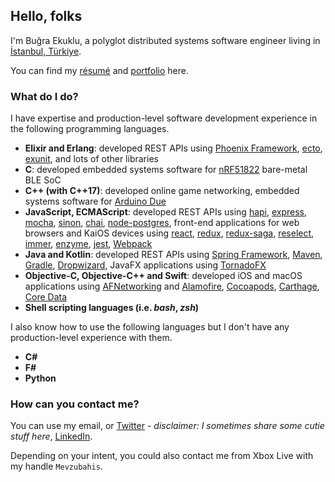 ## Hello, folks

I'm Buğra Ekuklu, a polyglot distributed systems software engineer living in [İstanbul, Türkiye](https://www.wikiwand.com/en/Istanbul).

You can find my [résumé](https://raw.githubusercontent.com/Chatatata/Chatatata/main/Resume.pdf) and [portfolio](https://raw.githubusercontent.com/Chatatata/Chatatata/main/Portfolio.pdf) here.

### What do I do? 

I have expertise and production-level software development experience in the following programming languages.

- **Elixir and Erlang**: developed REST APIs using [Phoenix Framework], [ecto], [exunit], and lots of other libraries
- **C**: developed embedded systems software for [nRF51822] bare-metal BLE SoC
- **C++ (with C++17)**: developed online game networking, embedded systems software for [Arduino Due]
- **JavaScript, ECMAScript**: developed REST APIs using [hapi], [express], [mocha], [sinon], [chai], [node-postgres], front-end applications for web browsers and KaiOS devices using [react], [redux], [redux-saga], [reselect], [immer], [enzyme], [jest], [Webpack]
- **Java and Kotlin**: developed REST APIs using [Spring Framework], [Maven], [Gradle], [Dropwizard], JavaFX applications using [TornadoFX]
- **Objective-C, Objective-C++ and Swift**: developed iOS and macOS applications using [AFNetworking] and [Alamofire], [Cocoapods], [Carthage], [Core Data]
- **Shell scripting languages (i.e. *bash*, *zsh*)**

I also know how to use the following languages but I don't have any production-level experience with them.

- **C#**
- **F#**
- **Python**

### How can you contact me?

You can use my email, or [Twitter](https://twitter.com/i386_64) *- disclaimer: I sometimes share some cutie stuff here*, [LinkedIn](https://www.linkedin.com/in/bu%C4%9Fra-ekuklu-0b941aa0/). 

Depending on your intent, you could also contact me from Xbox Live with my handle `Mevzubahis`.

[Phoenix Framework]: https://github.com/phoenixframework/phoenix
[Ecto]: https://github.com/elixir-ecto/ecto
[ExUnit]: https://github.com/elixir-lang/elixir/blob/master/lib/ex_unit/lib/ex_unit.ex
[nRF51822]: https://www.nordicsemi.com/Products/Low-power-short-range-wireless/nRF51822
[Arduino Due]: https://store.arduino.cc/arduino-due
[Node.js]: https://github.com/nodejs/node
[hapi]: https://github.com/hapijs/hapi
[express]: https://github.com/expressjs/express
[mocha]: https://github.com/mochajs/mocha
[sinon]: https://github.com/sinonjs/sinon
[chai]: https://github.com/chaijs/chai
[node-postgres]: https://github.com/brianc/node-postgres
[react]: https://github.com/facebook/react
[redux]: https://github.com/reduxjs/redux
[redux-saga]: https://github.com/brianc/node-postgres
[reselect]: https://github.com/reduxjs/reselect
[immer]: https://github.com/immerjs/immer
[enzyme]: https://github.com/enzymejs/enzyme
[jest]: https://github.com/facebook/jest
[Webpack]: https://github.com/webpack/webpack
[Spring Framework]: https://github.com/spring-projects/spring-framework
[Maven]: https://github.com/apache/maven
[Gradle]: https://github.com/gradle/gradle
[Dropwizard]: https://github.com/dropwizard/dropwizard
[TornadoFX]: https://github.com/edvin/tornadofx
[AFNetworking]: https://github.com/AFNetworking/AFNetworking
[Alamofire]: https://github.com/Alamofire/Alamofire
[CocoaPods]: https://github.com/CocoaPods/CocoaPods
[Carthage]: https://github.com/Carthage/Carthage
[Core Data]: https://developer.apple.com/documentation/coredata
